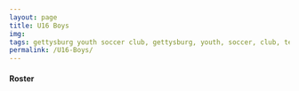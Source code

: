 ```yaml
---
layout: page
title: U16 Boys
img: 
tags: gettysburg youth soccer club, gettysburg, youth, soccer, club, teams
permalink: /U16-Boys/
---
```


#### Roster


